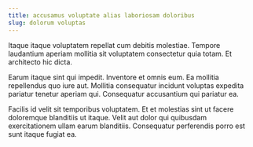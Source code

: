 ```yaml
---
title: accusamus voluptate alias laboriosam doloribus
slug: dolorum voluptas
---
```


Itaque itaque voluptatem repellat cum debitis molestiae. Tempore laudantium aperiam mollitia sit voluptatem consectetur quia totam. Et architecto hic dicta.

Earum itaque sint qui impedit. Inventore et omnis eum. Ea mollitia repellendus quo iure aut. Mollitia consequatur incidunt voluptas expedita pariatur tenetur aperiam qui. Consequatur accusantium qui pariatur ea.

Facilis id velit sit temporibus voluptatem. Et et molestias sint ut facere doloremque blanditiis ut itaque. Velit aut dolor qui quibusdam exercitationem ullam earum blanditiis. Consequatur perferendis porro est sunt itaque fugiat ea.
